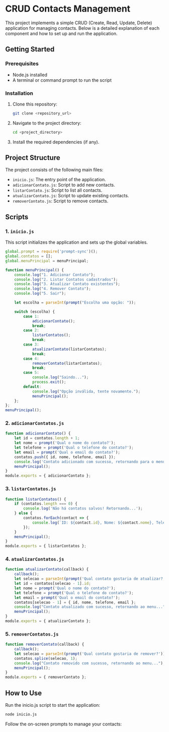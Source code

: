 # CRUD Contacts Management

This project implements a simple CRUD (Create, Read, Update, Delete) application for managing contacts. Below is a detailed explanation of each component and how to set up and run the application.

## Getting Started

### Prerequisites

- Node.js installed
- A terminal or command prompt to run the script

### Installation

1. Clone this repository:
    ```bash
    git clone <repository_url>
    ```

2. Navigate to the project directory:
    ```bash
    cd <project_directory>
    ```

3. Install the required dependencies (if any).

## Project Structure

The project consists of the following main files:

- `inicio.js`: The entry point of the application.
- `adicionarContato.js`: Script to add new contacts.
- `listarContato.js`: Script to list all contacts.
- `atualizarContato.js`: Script to update existing contacts.
- `removerContato.js`: Script to remove contacts.

## Scripts

### 1. `inicio.js`

This script initializes the application and sets up the global variables.

```javascript
global.prompt = require('prompt-sync')();
global.contatos = [];
global.menuPrincipal = menuPrincipal;

function menuPrincipal() {
    console.log("1. Adicionar Contato");
    console.log("2. Listar Contatos cadastrados");
    console.log("3. Atualizar Contato existentes");
    console.log("4. Remover Contato");
    console.log("5. Sair");

    let escolha = parseInt(prompt("Escolha uma opção: "));

    switch (escolha) {
        case 1:
            adicionarContato();
            break;
        case 2:
            listarContatos();
            break;
        case 3:
            atualizarContato(listarContatos);
            break;
        case 4:
            removerContato(listarContatos);
            break;
        case 5:
            console.log("Saindo...");
            process.exit();
        default:
            console.log("Opção inválida, tente novamente.");
            menuPrincipal();
    };
};
menuPrincipal();
```
### 2. `adicionarContatos.js`
```javascript
function adicionarContato() {
    let id = contatos.length + 1;
    let nome = prompt('Qual o nome do contato?');
    let telefone = prompt('Qual o telefone do contato?');
    let email = prompt('Qual o email do contato?');
    contatos.push({ id, nome, telefone, email });
    console.log('Contato adicionado com sucesso, retornando para o menu...');
    menuPrincipal();
}
module.exports = { adicionarContato };
```
### 3. `listarContatos.js`
```javascript
function listarContatos() {
    if (contatos.length === 0) {
        console.log('Não há contatos salvos! Retornando...');
    } else {
        contatos.forEach(contact => {
            console.log(`ID: ${contact.id}, Nome: ${contact.nome}, Telefone: ${contact.telefone}, Email: ${contact.email}`);
        });
    }
    menuPrincipal();
}
module.exports = { listarContatos };
```
### 4. `atualizarContatos.js`
```javascript
function atualizarContato(callback) {
    callback();
    let selecao = parseInt(prompt('Qual contato gostaria de atualizar?'));
    let id = contatos[selecao - 1].id;
    let nome = prompt('Qual o nome do contato?');
    let telefone = prompt('Qual o telefone do contato?');
    let email = prompt('Qual o email do contato?');
    contatos[selecao - 1] = { id, nome, telefone, email };
    console.log("Contato atualizado com sucesso, retornando ao menu...");
    menuPrincipal();
}
module.exports = { atualizarContato };
```
### 5. `removerContatos.js`
```javascript
function removerContato(callback) {
    callback();
    let selecao = parseInt(prompt('Qual contato gostaria de remover?')) - 1;
    contatos.splice(selecao, 1);
    console.log("Contato removido com sucesso, retornando ao menu...");
    menuPrincipal();
}
module.exports = { removerContato };
```

## How to Use
Run the inicio.js script to start the application:

```bash
node inicio.js
```
Follow the on-screen prompts to manage your contacts:
